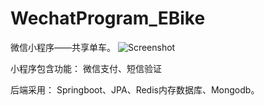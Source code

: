# WechatProgram_EBike
微信小程序——共享单车。
![Screenshot]('/display.jpg')

小程序包含功能：
  微信支付、短信验证
  
后端采用：
  Springboot、JPA、Redis内存数据库、Mongodb。

